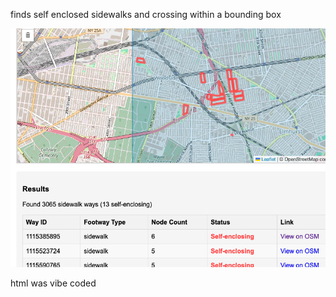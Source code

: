 finds self enclosed sidewalks and crossing within a bounding box

![screenshot of the webpage; contains a map with the self enclosed sidewalks highlighted with red; with a table below with details](./screenshot.png)

html was vibe coded